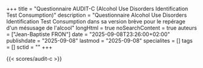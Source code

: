 +++
title = "Questionnaire AUDIT-C (Alcohol Use Disorders Identification Test Consumption)"
description = "Questionnaire Alcohol Use Disorders Identification Test Consumption dans sa version brève pour le repérage d'un mésusage de l'alcool"
longHtml = true
noSearchContent = true
auteurs = ["Jean-Baptiste FRON"]
date = "2025-09-08T23:26:00+02:00"
publishdate = "2025-09-08"
lastmod = "2025-09-08"
specialites = []
tags = []
sctid = ""
+++

{{< scores/audit-c >}}
